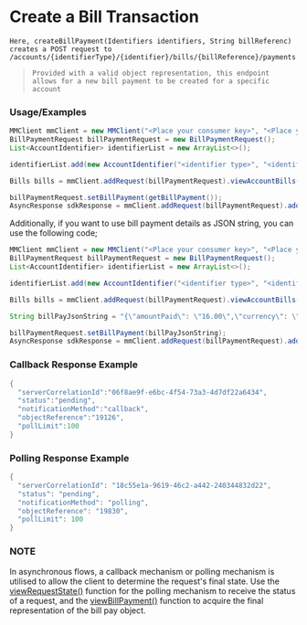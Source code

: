 # Create a Bill Transaction

`Here, createBillPayment(Identifiers identifiers, String billReferenc) creates a POST request to /accounts/{identifierType}/{identifier}/bills/{billReference}/payments`

> `Provided with a valid object representation, this endpoint allows for a new bill payment to be created for a specific account`

### Usage/Examples

```java
MMClient mmClient = new MMClient("<Place your consumer key>", "<Place your consumer secret>", "<Place your API key>");
BillPaymentRequest billPaymentRequest = new BillPaymentRequest();
List<AccountIdentifier> identifierList = new ArrayList<>();

identifierList.add(new AccountIdentifier("<identifier type>", "<identifier>"));

Bills bills = mmClient.addRequest(billPaymentRequest).viewAccountBills(new Identifiers(identifierList));

billPaymentRequest.setBillPayment(getBillPayment());
AsyncResponse sdkResponse = mmClient.addRequest(billPaymentRequest).addCallBack("<Place your callback URL>").createBillPayment(new Identifiers(identifierList), bills.get(0).getBillReference());
``` 

Additionally, if you want to use bill payment details as JSON string, you can use the following code;

```java
MMClient mmClient = new MMClient("<Place your consumer key>", "<Place your consumer secret>", "<Place your API key>");
BillPaymentRequest billPaymentRequest = new BillPaymentRequest();
List<AccountIdentifier> identifierList = new ArrayList<>();

identifierList.add(new AccountIdentifier("<identifier type>", "<identifier>"));

Bills bills = mmClient.addRequest(billPaymentRequest).viewAccountBills(new Identifiers(identifierList));

String billPayJsonString = "{\"amountPaid\": \"16.00\",\"currency\": \"USD\"}";

billPaymentRequest.setBillPayment(billPayJsonString);
AsyncResponse sdkResponse = mmClient.addRequest(billPaymentRequest).addCallBack("<Place your callback URL>").createBillPayment(new Identifiers(identifierList), bills.get(0).getBillReference());
```

### Callback Response Example

```java
{ 
  "serverCorrelationId":"06f8ae9f-e6bc-4f54-73a3-4d7df22a6434",
  "status":"pending",
  "notificationMethod":"callback",
  "objectReference":"19126",
  "pollLimit":100
}
```

### Polling Response Example

```java
{
  "serverCorrelationId": "18c55e1a-9619-46c2-a442-240344832d22",
  "status": "pending",
  "notificationMethod": "polling",
  "objectReference": "19830",
  "pollLimit": 100
}
```

### NOTE

In asynchronous flows, a callback mechanism or polling mechanism is utilised to allow the client to determine the request's final state.
Use the <a href="viewRequestState.Readme.md">viewRequestState()</a> function for the polling mechanism to receive the status of a request, and the <a href="viewBillPayment.Readme.md">viewBillPayment()</a>
function to acquire the final representation of the bill pay object.
```